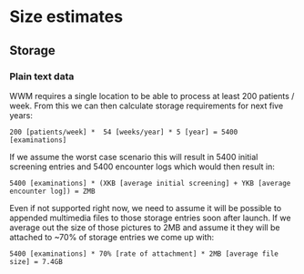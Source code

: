 # Size estimates

## Storage

### Plain text data

WWM requires a single location to be able to process at least 200 patients / week. From this we can then calculate storage requirements for next five years:

`200 [patients/week] *  54 [weeks/year] * 5 [year] = 5400 [examinations]`

If we assume the worst case scenario this will result in 5400 initial screening entries and 5400 encounter logs which would then result in:

`5400 [examinations] * (XKB [average initial screening] + YKB [average encounter log]) = ZMB`

Even if not supported right now, we need to assume it will be possible to appended multimedia files to those storage entries soon after launch. If we average out the size of those pictures to 2MB and assume it they will be attached to ~70% of storage entries we come up with:

`5400 [examinations] * 70% [rate of attachment] * 2MB [average file size] = 7.4GB`

